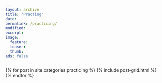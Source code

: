 ```yaml
---
layout: archive
title: "Practing"
date: 
permalink: /practicing/
modified:
excerpt:
image:
  feature:
  teaser:
  thumb:
ads: false
---
```


<div class="tiles">
{% for post in site.categories.practicing %}
  {% include post-grid.html %}
{% endfor %}
</div><!-- /.tiles -->